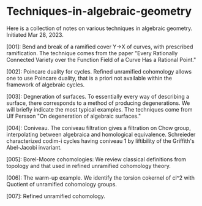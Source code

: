 # Techniques-in-algebraic-geometry

Here is a collection of notes on various techniques in algebraic geometry. Initiated Mar 28, 2023.

[001]: Bend and break of a ramified cover Y->X of curves, with prescribed ramification. The technique comes from the paper "Every Rationally Connected Variety over the Function Field of a Curve Has a Rational Point." 

[002]: Poincare duality for cycles. Refined unramified cohomology allows one to use Poincare duality, that is a priori not available within the framework of algebraic cycles.

[003]: Degneration of surfaces. To essentially every way of describing a surface, there corresponds to a method of producing degenerations. We will briefly indicate the most typical examples. The techniques come from Ulf Persson "On degeneration of algebraic surfaces."

[004]: Coniveau. The coniveau filtration gives a filtration on Chow group, interpolating between algebraica and homological equivalence. Schreieder characterized codim-i cycles having coniveau 1 by liftibility of the Griffith's Abel-Jacobi invariant.

[005]: Borel-Moore cohomologies: We review classical definitions from topology and that used in refined unramified cohomology theory.

[006]: The warm-up example. We identify the torsion cokernel of cl^2 with Quotient of unramified cohomology groups.

[007]: Refined unramified cohomology.
